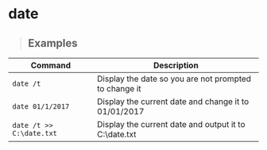 # date

> ## **Examples**

| **Command** | **Description** |
|-------------|-----------------|
| `date /t` | Display the date so you are not prompted to change it |
| `date 01/1/2017` | Display the current date and change it to 01/01/2017 |
| `date /t >> C:\date.txt` | Display the current date and output it to C:\date.txt |